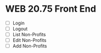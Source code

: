 # WEB 20.75 Front End

  - [ ] Login
  - [ ] Logout
  - [ ] List Non-Profits
  - [ ] Edit Non-Profits
  - [ ] Add Non-Profits